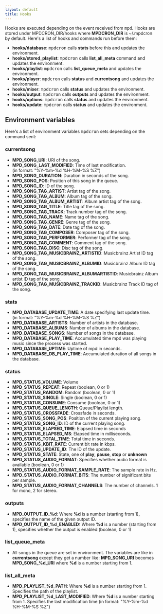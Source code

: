```yaml
---
layout: default
title: Hooks
---
```


Hooks are executed depending on the event received from <tt>mpd</tt>. Hooks are
stored under MPDCRON\_DIR/hooks where **MPDCRON\_DIR** is ~/.mpdcron by default.
Here's a list of hooks and commands run before them:  
  
- **hooks/database**: <tt>mpdcron</tt> calls **stats** before this and updates the environment.
- **hooks/stored\_playlist**: <tt>mpdcron</tt> calls **list\_all\_meta** command and updates the environment.
- **hooks/playlist**: <tt>mpdcron</tt> calls **list\_queue\_meta** and updates the environment.
- **hooks/player**: <tt>mpdcron</tt> calls **status** and **currentsong** and updates the environment.
- **hooks/mixer**: <tt>mpdcron</tt> calls **status** and updates the environment.
- **hooks/output**: <tt>mpdcron</tt> calls **outputs** and updates the environment.
- **hooks/options**: <tt>mpdcron</tt> calls **status** and updates the environment.
- **hooks/update**: <tt>mpdcron</tt> calls **status** and updates the environment.

## Environment variables

Here's a list of environment variables <tt>mpdcron</tt> sets depending on the command sent:

### currentsong
* **MPD\_SONG\_URI**: URI of the song.
* **MPD\_SONG\_LAST\_MODIFIED**: Time of last modification.  
  (in format: "%Y-%m-%d %H-%M-%S %Z")
* **MPD\_SONG\_DURATION**: Duration in seconds of the song.
* **MPD\_SONG\_POS**: Position of this song in the queue.
* **MPD\_SONG\_ID**: ID of the song.
* **MPD\_SONG\_TAG\_ARTIST**: Artist tag of the song.
* **MPD\_SONG\_TAG\_ALBUM**: Album tag of the song.
* **MPD\_SONG\_TAG\_ALBUM\_ARTIST**: Album artist tag of the song.
* **MPD\_SONG\_TAG\_TITLE**: Title tag of the song.
* **MPD\_SONG\_TAG\_TRACK**: Track number tag of the song.
* **MPD\_SONG\_TAG\_NAME**: Name tag of the song.
* **MPD\_SONG\_TAG\_GENRE**: Genre tag of the song.
* **MPD\_SONG\_TAG\_DATE**: Date tag of the song.
* **MPD\_SONG\_TAG\_COMPOSER**: Composer tag of the song.
* **MPD\_SONG\_TAG\_PERFORMER**: Performer tag of the song.
* **MPD\_SONG\_TAG\_COMMENT**: Comment tag of the song.
* **MPD\_SONG\_TAG\_DISC**: Disc tag of the song.
* **MPD\_SONG\_TAG\_MUSICBRAINZ\_ARTISTID**: Musicbrainz Artist ID tag of the song.
* **MPD\_SONG\_TAG\_MUSICBRAINZ\_ALBUMID**: Musicbrainz Album ID tag of the song.
* **MPD\_SONG\_TAG\_MUSICBRAINZ\_ALBUMARTISTID**: Musicbrainz Album artist ID tag of the song.
* **MPD\_SONG\_TAG\_MUSICBRAINZ\_TRACKID**: Musicbrainz Track ID tag of the song.
### stats
* **MPD\_DATABASE\_UPDATE\_TIME**: A date specifying last update time.  
  (in format: "%Y-%m-%d %H-%M-%S %Z")
* **MPD\_DATABASE\_ARTISTS**: Number of artists in the database.
* **MPD\_DATABASE\_ALBUMS**: Number of albums in the database.
* **MPD\_DATABASE\_SONGS**: Number of songs in the database.
* **MPD\_DATABASE\_PLAY\_TIME**: Accumulated time mpd was playing music since the process was started.
* **MPD\_DATABASE\_UPTIME**: Uptime of mpd in seconds.
* **MPD\_DATABASE\_DB\_PLAY\_TIME**: Accumulated duration of all songs in the database.
### status
* **MPD\_STATUS\_VOLUME**: Volume
* **MPD\_STATUS\_REPEAT**: Repeat (boolean, 0 or 1)
* **MPD\_STATUS\_RANDOM**: Random (boolean, 0 or 1)
* **MPD\_STATUS\_SINGLE**: Single (boolean, 0 or 1)
* **MPD\_STATUS\_CONSUME**: Consume (boolean, 0 or 1)
* **MPD\_STATUS\_QUEUE\_LENGTH**: Queue/Playlist length.
* **MPD\_STATUS\_CROSSFADE**: Crossfade in seconds.
* **MPD\_STATUS\_SONG\_POS**: Position of the current playing song.
* **MPD\_STATUS\_SONG\_ID**: ID of the current playing song.
* **MPD\_STATUS\_ELAPSED\_TIME**: Elapsed time in seconds
* **MPD\_STATUS\_ELAPSED\_MS**: Elapsed time in milliseconds.
* **MPD\_STATUS\_TOTAL\_TIME**: Total time in seconds.
* **MPD\_STATUS\_KBIT\_RATE**: Current bit rate in kbps.
* **MPD\_STATUS\_UPDATE\_ID**: The ID of the update.
* **MPD\_STATUS\_STATE**: State, one of **play**, **pause**, **stop** or **unknown**
* **MPD\_STATUS\_AUDIO\_FORMAT**: Specifies whether audio format is available (boolean, 0 or 1)
* **MPD\_STATUS\_AUDIO\_FORMAT\_SAMPLE\_RATE**: The sample rate in Hz.
* **MPD\_STATUS\_AUDIO\_FORMAT\_BITS**: The number of significant bits per sample.
* **MPD\_STATUS\_AUDIO\_FORMAT\_CHANNELS**: The number of channels. 1 for mono, 2 for stereo.
### outputs
* **MPD\_OUTPUT\_ID\_%d**: Where **%d** is a number (starting from 1), specifies the name of the given output ID.
* **MPD\_OUTPUT\_ID\_%d\_ENABLED:** Where **%d** is a number (starting from 1), specifies
  whether the output is enabled (boolean, 0 or 1)
### list\_queue\_meta
* All songs in the queue are set in environment. The variables are like in **currentsong**
  except they get a number like: 
  **MPD\_SONG\_URI** becomes **MPD\_SONG\_%d\_URI** where **%d** is a number starting from 1.
### list\_all\_meta
* **MPD\_PLAYLIST\_%d\_PATH**: Where **%d** is a number starting from 1. Specifies the path of
  the playlist.
* **MPD\_PLAYLIST\_%d\_LAST\_MODIFIED**: Where **%d** is a number starting from 1. Specifies the
  last modification time (in format: "%Y-%m-%d %H-%M-%S %Z")

<!-- vim: set tw=80 ft=mkd spell spelllang=en sw=4 sts=4 et : -->
